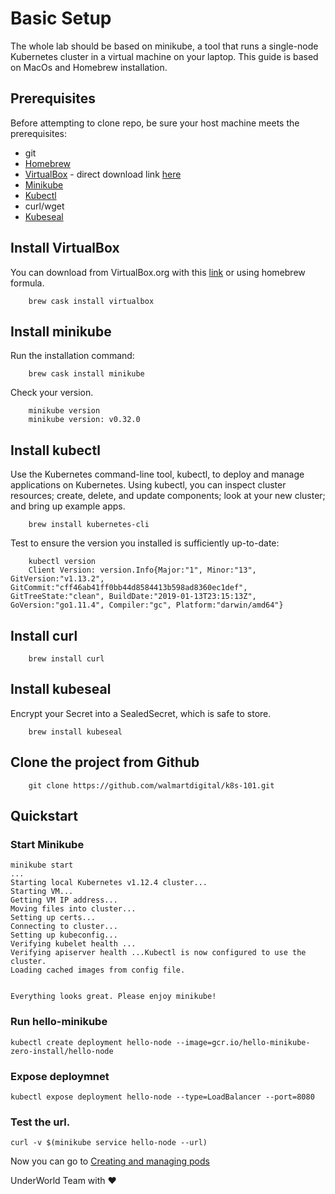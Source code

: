 # Basic Setup
The whole lab should be based on minikube, a tool that runs a single-node Kubernetes cluster in a virtual machine on your laptop.
This guide is based on MacOs and Homebrew installation.

## Prerequisites
Before attempting to clone repo, be sure your host machine meets the prerequisites:

* git
* [Homebrew](https://brew.sh)
* [VirtualBox](https://www.virtualbox.org/wiki/Downloads) - direct download link [here](https://download.virtualbox.org/virtualbox/6.0.2/VirtualBox-6.0.2-128162-OSX.dmg)
* [Minikube](https://kubernetes.io/docs/tasks/tools/install-minikube/#before-you-begin)
* [Kubectl](https://kubernetes.io/docs/tasks/tools/install-kubectl/)
* curl/wget
* [Kubeseal](https://github.com/bitnami-labs/sealed-secrets)
  
## Install VirtualBox
You can download from VirtualBox.org with this [link](https://download.virtualbox.org/virtualbox/6.0.2/VirtualBox-6.0.2-128162-OSX.dmg) or using homebrew formula.
```
    brew cask install virtualbox
```

## Install minikube
Run the installation command:
```
    brew cask install minikube
```

Check your version.
```
    minikube version
    minikube version: v0.32.0
```

## Install kubectl
Use the Kubernetes command-line tool, kubectl, to deploy and manage applications on Kubernetes. Using kubectl, you can inspect cluster resources; create, delete, and update components; look at your new cluster; and bring up example apps.

```
    brew install kubernetes-cli
```

Test to ensure the version you installed is sufficiently up-to-date:
```
    kubectl version
    Client Version: version.Info{Major:"1", Minor:"13", GitVersion:"v1.13.2", GitCommit:"cff46ab41ff0bb44d8584413b598ad8360ec1def", GitTreeState:"clean", BuildDate:"2019-01-13T23:15:13Z", GoVersion:"go1.11.4", Compiler:"gc", Platform:"darwin/amd64"}
```

## Install curl
```
    brew install curl
```

## Install kubeseal
Encrypt your Secret into a SealedSecret, which is safe to store.
```
    brew install kubeseal
```

## Clone the project from Github
```
    git clone https://github.com/walmartdigital/k8s-101.git
```


## Quickstart

### Start Minikube

```
minikube start
...
Starting local Kubernetes v1.12.4 cluster...
Starting VM...
Getting VM IP address...
Moving files into cluster...
Setting up certs...
Connecting to cluster...
Setting up kubeconfig...
Verifying kubelet health ...
Verifying apiserver health ...Kubectl is now configured to use the cluster.
Loading cached images from config file.


Everything looks great. Please enjoy minikube!
```

### Run hello-minikube 
```
kubectl create deployment hello-node --image=gcr.io/hello-minikube-zero-install/hello-node
```

### Expose deploymnet

```
kubectl expose deployment hello-node --type=LoadBalancer --port=8080
```

### Test the url.
```
curl -v $(minikube service hello-node --url)
```

Now you can go to [Creating and managing pods](https://github.com/walmartdigital/k8s-101/blob/master/labs/01-creating-and-managing-pods/01-creating-and-managing-pods.md)



UnderWorld Team with :heart: